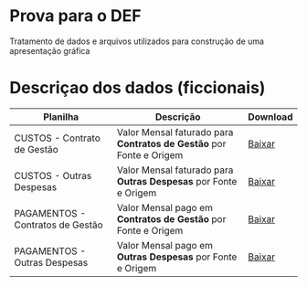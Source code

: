 # Prova para o DEF

Tratamento de dados e arquivos utilizados para construção de uma apresentação gráfica

# Descriçao dos dados (ficcionais)

| Planilha | Descrição | Download |
|----------|-----------|----------|
| CUSTOS - Contrato de Gestão | Valor Mensal faturado para **Contratos de Gestão** por Fonte e Origem | [Baixar]() |
| CUSTOS - Outras Despesas | Valor Mensal faturado para **Outras Despesas** por Fonte e Origem | [Baixar]() | 
| PAGAMENTOS - Contratos de Gestão | Valor Mensal pago em **Contratos de Gestão** por Fonte e Origem | [Baixar]() |
| PAGAMENTOS - Outras Despesas | Valor Mensal pago em **Outras Despesas** por Fonte e Origem | [Baixar]() |